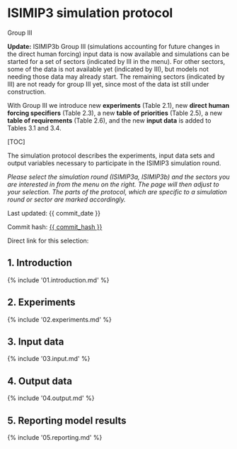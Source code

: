 # ISIMIP3 simulation protocol

<div class="-print-none group3-update">
    <span class="badge badge-info float-right">Group III</span>
    <p>
        <strong>Update:</strong> ISIMIP3b Group III (simulations accounting for future changes in the direct human forcing) input data is now available and simulations can be started for a set of sectors (indicated by <span class="badge-split"><span class="badge badge-info badge-left"><span class="circle circle-green"></span></span><span class="badge badge-info badge-right">III</span></span> in the menu). For other sectors, some of the data is not available yet (indicated by <span class="badge-split"><span class="badge badge-info badge-left"><span class="circle-left circle-green"></span><span class="circle-right circle-yellow"></span></span><span class="badge badge-info badge-right">III</span></span>), but models not needing those data may already start. The remaining sectors (indicated by <span class="badge-split"><span class="badge badge-info badge-left"><span class="circle circle-yellow"></span></span><span class="badge badge-info badge-right">III</span></span>) are not ready for group III yet, since most of the data ist still under construction.
    </p>
    <p>
        With Group III we introduce new <strong>experiments</strong> (Table 2.1), new <strong>direct human forcing specifiers</strong> (Table 2.3), a new <strong>table of priorities</strong> (Table 2.5), a new <strong>table of requirements</strong> (Table 2.6), and the new <strong>input data</strong> is added to Tables 3.1 and 3.4.
    </p>
</div>

<div data-component="config"></div>

[TOC]

<p class="d-print-none">
    The simulation protocol describes the experiments, input data sets and output variables necessary to participate in the ISIMIP3 simulation round.
</p>

<p class="d-print-none">
    <i>
        Please select the simulation round (ISIMIP3a, ISIMIP3b) and the sectors you are interested in from the menu on the right. The page will then adjust to your selection. The parts of the protocol, which are specific to a simulation round or sector are marked accordingly.
    </i>
</p>

<div class="d-none d-print-block mb-3" data-component="title"></div>

Last updated: {{ commit_date }}

Commit hash: <a href="{{ commit_url }}">{{ commit_hash }}</a>

Direct link for this selection: <span data-component="link"></span>

## 1. Introduction

{% include '01.introduction.md' %}

## 2. Experiments

{% include '02.experiments.md' %}

## 3. Input data

{% include '03.input.md' %}

## 4. Output data

{% include '04.output.md' %}

## 5. Reporting model results

{% include '05.reporting.md' %}
